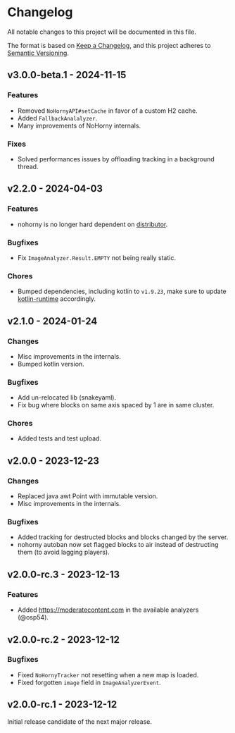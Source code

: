# Changelog

All notable changes to this project will be documented in this file.

The format is based on [Keep a Changelog](http://keepachangelog.com/),
and this project adheres to [Semantic Versioning](http://semver.org/).

## v3.0.0-beta.1 - 2024-11-15

### Features

- Removed `NoHornyAPI#setCache` in favor of a custom H2 cache.
- Added `FallbackAnalalyzer`.
- Many improvements of NoHorny internals.

### Fixes

- Solved performances issues by offloading tracking in a background thread.

## v2.2.0 - 2024-04-03

### Features

- nohorny is no longer hard dependent on [distributor](https://github.com/xpdustry/distributor).

### Bugfixes

- Fix `ImageAnalyzer.Result.EMPTY` not being really static.

### Chores

- Bumped dependencies, including kotlin to `v1.9.23`, make sure to update [kotlin-runtime](https://github.com/xpdustry/kotlin-runtime) accordingly.

## v2.1.0 - 2024-01-24

### Changes

- Misc improvements in the internals.
- Bumped kotlin version.

### Bugfixes

- Add un-relocated lib (snakeyaml).
- Fix bug where blocks on same axis spaced by 1 are in same cluster.

### Chores

- Added tests and test upload.

## v2.0.0 - 2023-12-23

### Changes

- Replaced java awt Point with immutable version.
- Misc improvements in the internals.

### Bugfixes

- Added tracking for destructed blocks and blocks changed by the server.
- nohorny autoban now set flagged blocks to air instead of destructing them (to avoid lagging players).

## v2.0.0-rc.3 - 2023-12-13

### Features

- Added https://moderatecontent.com in the available analyzers (@osp54).

## v2.0.0-rc.2 - 2023-12-12

### Bugfixes

- Fixed `NoHornyTracker` not resetting when a new map is loaded.
- Fixed forgotten `image` field in `ImageAnalyzerEvent`.

## v2.0.0-rc.1 - 2023-12-12

Initial release candidate of the next major release.
